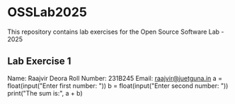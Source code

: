 # OSSLab2025
This repository contains lab exercises for the Open Source Software Lab - 2025
## Lab Exercise 1
Name: Raajvir Deora
Roll Number: 231B245
Email: raajvir@juetguna.in
a = float(input("Enter first number: "))
b = float(input("Enter second number: "))
print("The sum is:", a + b)
